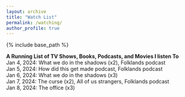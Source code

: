 ```yaml
---
layout: archive
title: "Watch List"
permalink: /watching/
author_profile: true
---
```


{% include base_path %}

<b>A Running List of TV Shows, Books, Podcasts, and Movies I listen To</b>
<br>Jan 4, 2024: What we do in the shadows (x2), Folklands podcast
<br>Jan 5, 2024: How did this get made podcast, Folklands podcast
<br>Jan 6, 2024: What we do in the shadows (x3)
<br>Jan 7, 2024: The curse (x2), All of us strangers, Folklands podcast
<br>Jan 8, 2024: The office (x3)
